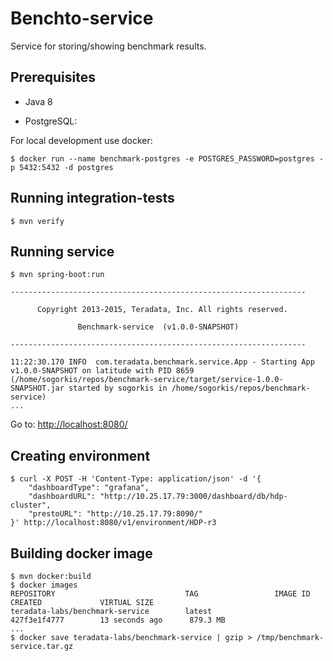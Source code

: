 # Benchto-service

Service for storing/showing benchmark results.

## Prerequisites

* Java 8

* PostgreSQL:

For local development use docker:

```
$ docker run --name benchmark-postgres -e POSTGRES_PASSWORD=postgres -p 5432:5432 -d postgres
```

## Running integration-tests

```
$ mvn verify
```

## Running service

```
$ mvn spring-boot:run

------------------------------------------------------------------

      Copyright 2013-2015, Teradata, Inc. All rights reserved.

               Benchmark-service  (v1.0.0-SNAPSHOT)

------------------------------------------------------------------

11:22:30.170 INFO  com.teradata.benchmark.service.App - Starting App v1.0.0-SNAPSHOT on latitude with PID 8659 (/home/sogorkis/repos/benchmark-service/target/service-1.0.0-SNAPSHOT.jar started by sogorkis in /home/sogorkis/repos/benchmark-service)
...
```

Go to: [http://localhost:8080/](http://localhost:8080/)

## Creating environment

```
$ curl -X POST -H 'Content-Type: application/json' -d '{
    "dashboardType": "grafana",
    "dashboardURL": "http://10.25.17.79:3000/dashboard/db/hdp-cluster",
    "prestoURL": "http://10.25.17.79:8090/"
}' http://localhost:8080/v1/environment/HDP-r3
```

## Building docker image

```
$ mvn docker:build
$ docker images
REPOSITORY                             TAG                 IMAGE ID            CREATED             VIRTUAL SIZE
teradata-labs/benchmark-service        latest              427f3e1f4777        13 seconds ago      879.3 MB
...
$ docker save teradata-labs/benchmark-service | gzip > /tmp/benchmark-service.tar.gz
```
